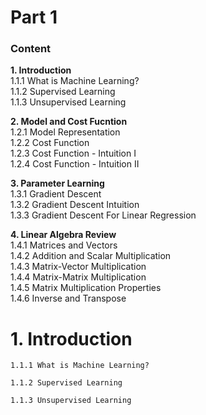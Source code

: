 # Part 1
### Content  

**1. Introduction**  
1.1.1 What is Machine Learning?  
1.1.2 Supervised Learning  
1.1.3 Unsupervised Learning  

**2. Model and Cost Fucntion**  
1.2.1 Model Representation  
1.2.2 Cost Function  
1.2.3 Cost Function - Intuition I  
1.2.4 Cost Function - Intuition II  

**3. Parameter Learning**  
1.3.1 Gradient Descent  
1.3.2 Gradient Descent Intuition  
1.3.3 Gradient Descent For Linear Regression  

**4. Linear Algebra Review**  
1.4.1 Matrices and Vectors  
1.4.2 Addition and Scalar Multiplication  
1.4.3 Matrix-Vector Multiplication  
1.4.4 Matrix-Matrix Multiplication  
1.4.5 Matrix Multiplication Properties  
1.4.6 Inverse and Transpose  

# 1. Introduction  
	1.1.1 What is Machine Learning?  

	1.1.2 Supervised Learning  
	
	1.1.3 Unsupervised Learning 
	
	













 